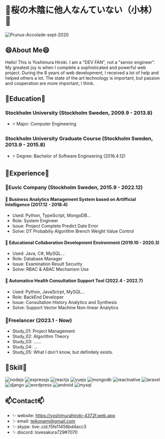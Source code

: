 # 👋桜の木陰に他人なんていない（小林）👋
![Prunus-Accolade-sept-2020](https://github.com/lovesakura729/lovesakura729/assets/126082098/c58d43e3-643f-44b4-bdca-2e8a3046f1c5)

## 😄About Me😄
Hello! This is Yoshimura Hiroki. I am a "DEV FAN", not a "senior engineer". My greatest joy is when I complete a sophisticated and powerful web project. During the 8 years of web development, I received a lot of help and helped others a lot. The state of the art technology is important, but passion and cooperation are more important, I think.

## 🌱Education🌱
### Stockholm University (Stockholm Sweden, 2009.9 - 2013.8)
- ⚡ Major: Computer Engineering
### Stockholm University Graduate Course (Stockholm Sweden, 2013.9 - 2015.8)
- ⚡ Degree: Bachelor of Software Engineering (2016.4.12)

## 👯Experience👯
### 💬Euvic Company (Stockholm Sweden, 2015.9 - 2022.12)
#### 🔭 Business Analytics Management System based on Artifficial Intelligence (2017.12 - 2018.4)
- Used: Python, TypeScript, MongoDB...
- Role: System Engineer
- Issue: Project Complete Predict Date Error
- Solve: DT Probabiliy Algorithm Brench Weight Value Control
#### 🔭 Educational Collaboration Development Environment (2019.10 - 2020.3)
- Used: Java, C#, MySQL...
- Role: Database Manager
- Issue: Examination Result Security
- Solve: RBAC & ABAC Mechanism Use
#### 🔭 Automatice Health Consultation Support Tool (2022.4 - 2022.7)
- Used: Python, JavaScirpt, MySQL...
- Role: BackEnd Developer
- Issue: Consultation History Analytics and Synthesis
- Solve: Support Vector Machine Non-linear Analytics
### 💬Freelancer (2023.1 - Now)
- Study_01: Project Management
- Study_02: Algorithm Theory
- Study_03: ......
- Study_04: ...
- Study_05: What I don't know, but definitely exists.

## 🔭Skill🔭
![nodejs](https://github.com/lovesakura729/lovesakura729/assets/126082098/b6daaafe-4ab8-45dd-b22b-0badc62c380a)
![expressjs](https://github.com/lovesakura729/lovesakura729/assets/126082098/573eac20-87f0-4726-8d06-67403634f481)
![reactjs](https://github.com/lovesakura729/lovesakura729/assets/126082098/b9f9d988-b842-40d3-a127-8ae5be69f05d)
![vuejs](https://github.com/lovesakura729/lovesakura729/assets/126082098/d169790c-cf35-4233-a9d0-c02ea33b65af)
![mongodb](https://github.com/lovesakura729/lovesakura729/assets/126082098/848797a6-80b4-4406-a6e1-1cb262bff40d)
![reactnative](https://github.com/lovesakura729/lovesakura729/assets/126082098/841a631b-4607-4107-8d42-b3adfc425d3e)
![laravel](https://github.com/lovesakura729/lovesakura729/assets/126082098/c1bbb61f-4301-4cdd-85e5-417ce01775e4)
![django](https://github.com/lovesakura729/lovesakura729/assets/126082098/dcb7ff3e-c868-4f5a-8dbc-a0e986407083)
![wordpress](https://github.com/lovesakura729/lovesakura729/assets/126082098/e391a26d-00d1-41a9-9ced-f47e7955ceff)
![android](https://github.com/lovesakura729/lovesakura729/assets/126082098/a0a96cb3-eafd-4a30-99f4-6957687689d4)
![mysql](https://github.com/lovesakura729/lovesakura729/assets/126082098/c5195faf-4b3c-4eeb-9561-29b9a2d073c5)

## 📫Contact📫
- ✨ website: https://yoshimurahiroki-4372f.web.app
- ✨ email:   teikonami@gmail.com
- ✨ skype:   live:.cid.f5fe11456bd4acc3
- ✨ discord: lovesakura729#7070
